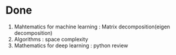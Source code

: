 # Done

1. Mahtematics for machine learning : Matrix decomposition(eigen decomposition)
2. Algorithms : space complexity
3. Mathematics for deep learning : python review
